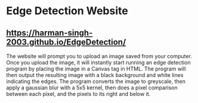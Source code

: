 # Edge Detection Website
## https://harman-singh-2003.github.io/EdgeDetection/

The website will prompt you to upload an image saved from your computer. Once you upload the image, it will instantly start running an edge detection program by placing the image in a Canvas tag in HTML. The program will then output the resulting image with a black background and white lines indicating the edges. The program converts the image to greyscale, then apply a gaussian blur with a 5x5 kernel, then does a pixel comparison between each pixel, and the pixels to its right and below it.

